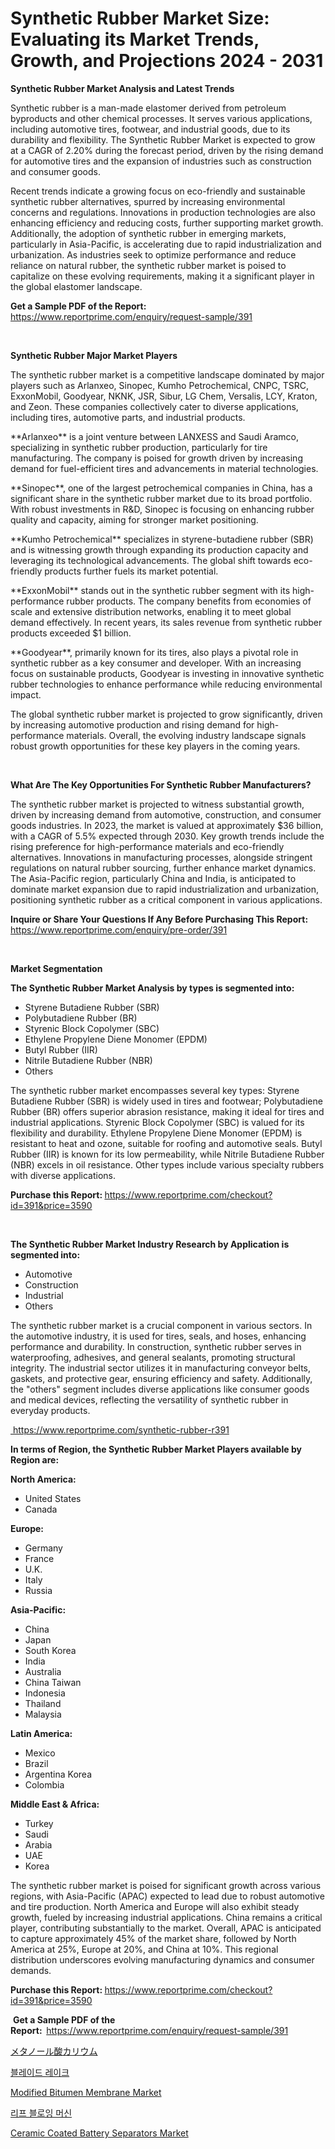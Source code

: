 <p><h1>Synthetic Rubber Market Size: Evaluating its Market Trends, Growth, and Projections 2024 - 2031</h1></p><p><strong>Synthetic Rubber Market Analysis and Latest Trends</strong></p>
<p><p>Synthetic rubber is a man-made elastomer derived from petroleum byproducts and other chemical processes. It serves various applications, including automotive tires, footwear, and industrial goods, due to its durability and flexibility. The Synthetic Rubber Market is expected to grow at a CAGR of 2.20% during the forecast period, driven by the rising demand for automotive tires and the expansion of industries such as construction and consumer goods.</p><p>Recent trends indicate a growing focus on eco-friendly and sustainable synthetic rubber alternatives, spurred by increasing environmental concerns and regulations. Innovations in production technologies are also enhancing efficiency and reducing costs, further supporting market growth. Additionally, the adoption of synthetic rubber in emerging markets, particularly in Asia-Pacific, is accelerating due to rapid industrialization and urbanization. As industries seek to optimize performance and reduce reliance on natural rubber, the synthetic rubber market is poised to capitalize on these evolving requirements, making it a significant player in the global elastomer landscape.</p></p>
<p><strong>Get a Sample PDF of the Report:&nbsp;</strong> <a href="https://www.reportprime.com/enquiry/request-sample/391">https://www.reportprime.com/enquiry/request-sample/391</a></p>
<p>&nbsp;</p>
<p><strong>Synthetic Rubber Major Market Players</strong></p>
<p><p>The synthetic rubber market is a competitive landscape dominated by major players such as Arlanxeo, Sinopec, Kumho Petrochemical, CNPC, TSRC, ExxonMobil, Goodyear, NKNK, JSR, Sibur, LG Chem, Versalis, LCY, Kraton, and Zeon. These companies collectively cater to diverse applications, including tires, automotive parts, and industrial products.</p><p>**Arlanxeo** is a joint venture between LANXESS and Saudi Aramco, specializing in synthetic rubber production, particularly for tire manufacturing. The company is poised for growth driven by increasing demand for fuel-efficient tires and advancements in material technologies.</p><p>**Sinopec**, one of the largest petrochemical companies in China, has a significant share in the synthetic rubber market due to its broad portfolio. With robust investments in R&D, Sinopec is focusing on enhancing rubber quality and capacity, aiming for stronger market positioning.</p><p>**Kumho Petrochemical** specializes in styrene-butadiene rubber (SBR) and is witnessing growth through expanding its production capacity and leveraging its technological advancements. The global shift towards eco-friendly products further fuels its market potential.</p><p>**ExxonMobil** stands out in the synthetic rubber segment with its high-performance rubber products. The company benefits from economies of scale and extensive distribution networks, enabling it to meet global demand effectively. In recent years, its sales revenue from synthetic rubber products exceeded $1 billion.</p><p>**Goodyear**, primarily known for its tires, also plays a pivotal role in synthetic rubber as a key consumer and developer. With an increasing focus on sustainable products, Goodyear is investing in innovative synthetic rubber technologies to enhance performance while reducing environmental impact.</p><p>The global synthetic rubber market is projected to grow significantly, driven by increasing automotive production and rising demand for high-performance materials. Overall, the evolving industry landscape signals robust growth opportunities for these key players in the coming years.</p></p>
<p>&nbsp;</p>
<p><strong>What Are The Key Opportunities For Synthetic Rubber Manufacturers?</strong></p>
<p><p>The synthetic rubber market is projected to witness substantial growth, driven by increasing demand from automotive, construction, and consumer goods industries. In 2023, the market is valued at approximately $36 billion, with a CAGR of 5.5% expected through 2030. Key growth trends include the rising preference for high-performance materials and eco-friendly alternatives. Innovations in manufacturing processes, alongside stringent regulations on natural rubber sourcing, further enhance market dynamics. The Asia-Pacific region, particularly China and India, is anticipated to dominate market expansion due to rapid industrialization and urbanization, positioning synthetic rubber as a critical component in various applications.</p></p>
<p><strong>Inquire or Share Your Questions If Any Before Purchasing This Report:</strong> <a href="https://www.reportprime.com/enquiry/pre-order/391">https://www.reportprime.com/enquiry/pre-order/391</a></p>
<p>&nbsp;</p>
<p><strong>Market Segmentation</strong></p>
<p><strong>The Synthetic Rubber Market Analysis by types is segmented into:</strong></p>
<p><ul><li>Styrene Butadiene Rubber (SBR)</li><li>Polybutadiene Rubber (BR)</li><li>Styrenic Block Copolymer (SBC)</li><li>Ethylene Propylene Diene Monomer (EPDM)</li><li>Butyl Rubber (IIR)</li><li>Nitrile Butadiene Rubber (NBR)</li><li>Others</li></ul></p>
<p><p>The synthetic rubber market encompasses several key types: Styrene Butadiene Rubber (SBR) is widely used in tires and footwear; Polybutadiene Rubber (BR) offers superior abrasion resistance, making it ideal for tires and industrial applications. Styrenic Block Copolymer (SBC) is valued for its flexibility and durability. Ethylene Propylene Diene Monomer (EPDM) is resistant to heat and ozone, suitable for roofing and automotive seals. Butyl Rubber (IIR) is known for its low permeability, while Nitrile Butadiene Rubber (NBR) excels in oil resistance. Other types include various specialty rubbers with diverse applications.</p></p>
<p><strong>Purchase this Report:&nbsp;</strong><a href="https://www.reportprime.com/checkout?id=391&price=3590">https://www.reportprime.com/checkout?id=391&price=3590</a></p>
<p>&nbsp;</p>
<p><strong>The Synthetic Rubber Market Industry Research by Application is segmented into:</strong></p>
<p><ul><li>Automotive</li><li>Construction</li><li>Industrial</li><li>Others</li></ul></p>
<p><p>The synthetic rubber market is a crucial component in various sectors. In the automotive industry, it is used for tires, seals, and hoses, enhancing performance and durability. In construction, synthetic rubber serves in waterproofing, adhesives, and general sealants, promoting structural integrity. The industrial sector utilizes it in manufacturing conveyor belts, gaskets, and protective gear, ensuring efficiency and safety. Additionally, the "others" segment includes diverse applications like consumer goods and medical devices, reflecting the versatility of synthetic rubber in everyday products.</p></p>
<p><a href="https://www.reportprime.com/synthetic-rubber-r391">&nbsp;https://www.reportprime.com/synthetic-rubber-r391</a></p>
<p><strong>In terms of Region, the Synthetic Rubber Market Players available by Region are:</strong></p>
<p>
    <p> <strong> North America: </strong>
        <ul>
            <li>United States</li>
            <li>Canada</li>
        </ul>
        </p> 
    <p> <strong> Europe: </strong>
        <ul>
            <li>Germany</li>
            <li>France</li>
            <li>U.K.</li>
            <li>Italy</li>
            <li>Russia</li>
        </ul>
        </p> 
    <p> <strong> Asia-Pacific: </strong>
        <ul>
            <li>China</li>
            <li>Japan</li>
            <li>South Korea</li>
            <li>India</li>
            <li>Australia</li>
            <li>China Taiwan</li>
            <li>Indonesia</li>
            <li>Thailand</li>
            <li>Malaysia</li>
        </ul>
        </p> 
    <p> <strong> Latin America: </strong>
        <ul>
            <li>Mexico</li>
            <li>Brazil</li>
            <li>Argentina Korea</li>
            <li>Colombia</li>
        </ul>
        </p> 
    <p> <strong> Middle East & Africa: </strong>
        <ul>
            <li>Turkey</li>
            <li>Saudi</li>
            <li>Arabia</li>
            <li>UAE</li>
            <li>Korea</li>
        </ul>
    </p>
    </p>
<p><p>The synthetic rubber market is poised for significant growth across various regions, with Asia-Pacific (APAC) expected to lead due to robust automotive and tire production. North America and Europe will also exhibit steady growth, fueled by increasing industrial applications. China remains a critical player, contributing substantially to the market. Overall, APAC is anticipated to capture approximately 45% of the market share, followed by North America at 25%, Europe at 20%, and China at 10%. This regional distribution underscores evolving manufacturing dynamics and consumer demands.</p></p>
<p><strong>Purchase this Report: </strong><a href="https://www.reportprime.com/checkout?id=391&price=3590">https://www.reportprime.com/checkout?id=391&price=3590</a></p>
<p>&nbsp;<strong>Get a Sample PDF of the Report:&nbsp;&nbsp;</strong><a href="https://www.reportprime.com/enquiry/request-sample/391">https://www.reportprime.com/enquiry/request-sample/391</a></p>
<p><strong></strong></p>
<p><p><a href="https://medium.com/@mandysw5k1a/%E6%9C%AA%E6%9D%A5%E3%81%AB%E5%82%99%E3%81%88%E3%81%A6-2024%E5%B9%B4%E3%81%8B%E3%82%892031%E5%B9%B4%E3%81%AE%E3%82%B0%E3%83%AD%E3%83%BC%E3%83%90%E3%83%AB%E3%83%A1%E3%82%BF%E3%83%8E%E3%83%A9%E3%83%BC%E3%83%88%E3%82%AB%E3%83%AA%E3%82%A6%E3%83%A0%E5%B8%82%E5%A0%B4%E3%81%AB%E9%96%A2%E3%81%99%E3%82%8B%E6%88%A6%E7%95%A5%E7%9A%84%E6%B4%9E%E5%AF%9F-3869583184dd">メタノール酸カリウム</a></p><p><a href="https://medium.com/@adsogvwv75/%EB%B8%94%EB%A0%88%EC%9D%B4%EB%93%9C-%EB%A0%88%EC%9D%B4%ED%81%AC-%EC%8B%9C%EC%9E%A5%EC%97%90-%EB%8C%80%ED%95%9C-%EA%B8%80%EB%A1%9C%EB%B2%8C-%EA%B4%80%EC%A0%90-%ED%8A%B8%EB%A0%8C%EB%93%9C-%EB%B0%8F-%EC%98%88%EC%B8%A1-2024-2031-ff983016d91b?postPublishedType=initial">블레이드 레이크</a></p><p><a href="https://github.com/angelajermaine/Market-Research-Report-List-5/blob/main/modified-bitumen-membrane-market.md">Modified Bitumen Membrane Market</a></p><p><a href="https://medium.com/@adsogvwv75/%EC%9E%8E-%EB%B0%94%EB%9E%8C-%EC%A0%9C%EA%B1%B0%EA%B8%B0-%EC%8B%9C%EC%9E%A5-%EA%B7%9C%EB%AA%A8-%EB%B0%8F-%EC%A0%90%EC%9C%A0%EC%9C%A8-%EB%B6%84%EC%84%9D-%EC%84%B1%EC%9E%A5-%EB%8F%99%ED%96%A5-%EB%B0%8F-%EC%98%88%EC%B8%A1-2024-2031-de8eb9fec8b1?postPublishedType=initial">리프 블로잉 머신</a></p><p><a href="https://www.linkedin.com/pulse/ceramic-coated-battery-separators-market-share-analysis-growth-lfk4f?trackingId=RiAHu%2BDiSjmbC3EpqE7N5Q%3D%3D">Ceramic Coated Battery Separators Market</a></p></p>